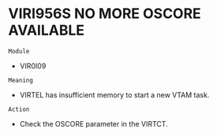 # VIRI956S NO MORE OSCORE AVAILABLE

`Module`
- VIR0I09

`Meaning`
- VIRTEL has insufficient memory to start a new VTAM task.

`Action`
- Check the OSCORE parameter in the VIRTCT.
